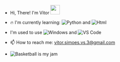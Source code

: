 - Hi, There! I'm Vitor <img src="https://raw.githubusercontent.com/aemmadi/aemmadi/master/wave.gif" width="30">

- 🔥 I'm currently learning: ![Python](https://img.shields.io/badge/-Python-black?style=flat-square&logo=Python) and ![Html](https://img.shields.io/badge/Html-blue)
    
- I'm used to use  ![Windows](https://img.shields.io/badge/-Windows-black?style=flat-square&logo=Windows) and ![VS Code](https://img.shields.io/badge/-VS%20Code-007ACC?style=flat-square&logo=visual-studio-code)

- 📫 How to reach me: vitor.simoes.vs.3@gmail.com

- ![Basketball is my jam](https://img.shields.io/badge/My%20jam-Basketball-critical?style=flat-square&logo=nba&logoColor=white)

